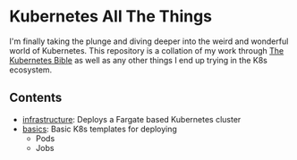# Kubernetes All The Things

I'm finally taking the plunge and diving deeper into the weird and wonderful world of Kubernetes. This repository is a collation of my work through [The Kubernetes Bible]() as well as any other things I end up trying in the K8s ecosystem.

## Contents

- [infrastructure](./infrastructure/main.tf): Deploys a Fargate based Kubernetes cluster
- [basics](./src/basics/): Basic K8s templates for deploying
    - Pods
    - Jobs